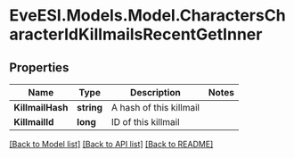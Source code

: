 # EveESI.Models.Model.CharactersCharacterIdKillmailsRecentGetInner

## Properties

Name | Type | Description | Notes
------------ | ------------- | ------------- | -------------
**KillmailHash** | **string** | A hash of this killmail | 
**KillmailId** | **long** | ID of this killmail | 

[[Back to Model list]](../README.md#documentation-for-models) [[Back to API list]](../README.md#documentation-for-api-endpoints) [[Back to README]](../README.md)

